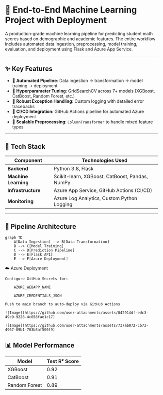 # 🎯 End-to-End Machine Learning Project with Deployment

A production-grade machine learning pipeline for predicting student math scores based on demographic and academic features. The entire workflow includes automated data ingestion, preprocessing, model training, evaluation, and deployment using Flask and Azure App Service.

---

## ✨ Key Features

- 🔁 **Automated Pipeline**: Data ingestion → transformation → model training → deployment
- 🧠 **Hyperparameter Tuning**: GridSearchCV across 7+ models (XGBoost, CatBoost, Random Forest, etc.)
- 🚨 **Robust Exception Handling**: Custom logging with detailed error tracebacks
- 🔧 **CI/CD Integration**: GitHub Actions pipeline for automated Azure deployment
- 🧹 **Scalable Preprocessing**: `ColumnTransformer` to handle mixed feature types

---

## 🧠 Tech Stack

| Component         | Technologies Used                                    |
|------------------|------------------------------------------------------|
| **Backend**       | Python 3.8, Flask                                    |
| **Machine Learning** | Scikit-learn, XGBoost, CatBoost, Pandas, NumPy    |
| **Infrastructure** | Azure App Service, GitHub Actions (CI/CD)          |
| **Monitoring**    | Azure Log Analytics, Custom Python Logging          |

---

## 📁 Pipeline Architecture

```mermaid
graph TD
    A[Data Ingestion] --> B[Data Transformation]
    B --> C[Model Training]
    C --> D[Prediction Pipeline]
    D --> E[Flask API]
    E --> F[Azure Deployment]
```

☁️ Azure Deployment

    Configure GitHub Secrets for:

        AZURE_WEBAPP_NAME

        AZURE_CREDENTIALS_JSON

    Push to main branch to auto-deploy via GitHub Actions

    ![Image](https://github.com/user-attachments/assets/042914df-edc3-49c9-9228-4c658fae1c17)

    ![Image](https://github.com/user-attachments/assets/737ab072-cb73-4967-89b1-703b8af500f9)

## 📊 Model Performance

| Model         | Test R² Score |
|---------------|---------------|
| XGBoost       | 0.92          |
| CatBoost      | 0.91          |
| Random Forest | 0.89          |
